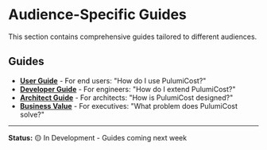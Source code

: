 # Audience-Specific Guides

This section contains comprehensive guides tailored to different audiences.

## Guides

- **[User Guide](user-guide.md)** - For end users: "How do I use PulumiCost?"
- **[Developer Guide](developer-guide.md)** - For engineers: "How do I extend PulumiCost?"
- **[Architect Guide](architect-guide.md)** - For architects: "How is PulumiCost designed?"
- **[Business Value](business-value.md)** - For executives: "What problem does PulumiCost solve?"

---

**Status:** 🟡 In Development - Guides coming next week
